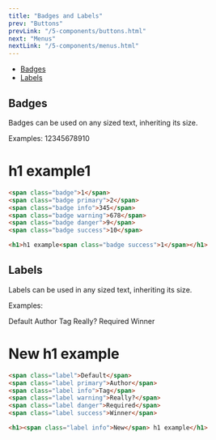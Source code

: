```yaml
---
title: "Badges and Labels"
prev: "Buttons"
prevLink: "/5-components/buttons.html"
next: "Menus"
nextLink: "/5-components/menus.html"
---
```


<div class="on-page-toc b-thin rounded mb-3e py-1e">
  <ul class="menu small">
    <li class="menu-item"><a href="#badges">Badges</a></li>
    <li class="menu-item"><a href="#labels">Labels</a></li>
  </ul>
</div>

## Badges

Badges can be used on any sized text, inheriting its size.

Examples: <span class="badge">1</span><span class="badge primary">2</span><span class="badge info">345</span><span class="badge warning">678</span><span class="badge danger">9</span><span class="badge success">10</span>

# h1 example<span class="badge success">1</span>

```HTML
<span class="badge">1</span>
<span class="badge primary">2</span>
<span class="badge info">345</span>
<span class="badge warning">678</span>
<span class="badge danger">9</span>
<span class="badge success">10</span>

<h1>h1 example<span class="badge success">1</span></h1>
```

## Labels

Labels can be used in any sized text, inheriting its size.

Examples:

<span class="label">Default</span>
<span class="label primary">Author</span>
<span class="label info">Tag</span>
<span class="label warning">Really?</span>
<span class="label danger">Required</span>
<span class="label success">Winner</span>

<h1><span class="label info">New</span> h1 example</h1>

```HTML
<span class="label">Default</span>
<span class="label primary">Author</span>
<span class="label info">Tag</span>
<span class="label warning">Really?</span>
<span class="label danger">Required</span>
<span class="label success">Winner</span>

<h1><span class="label info">New</span> h1 example</h1>
```
